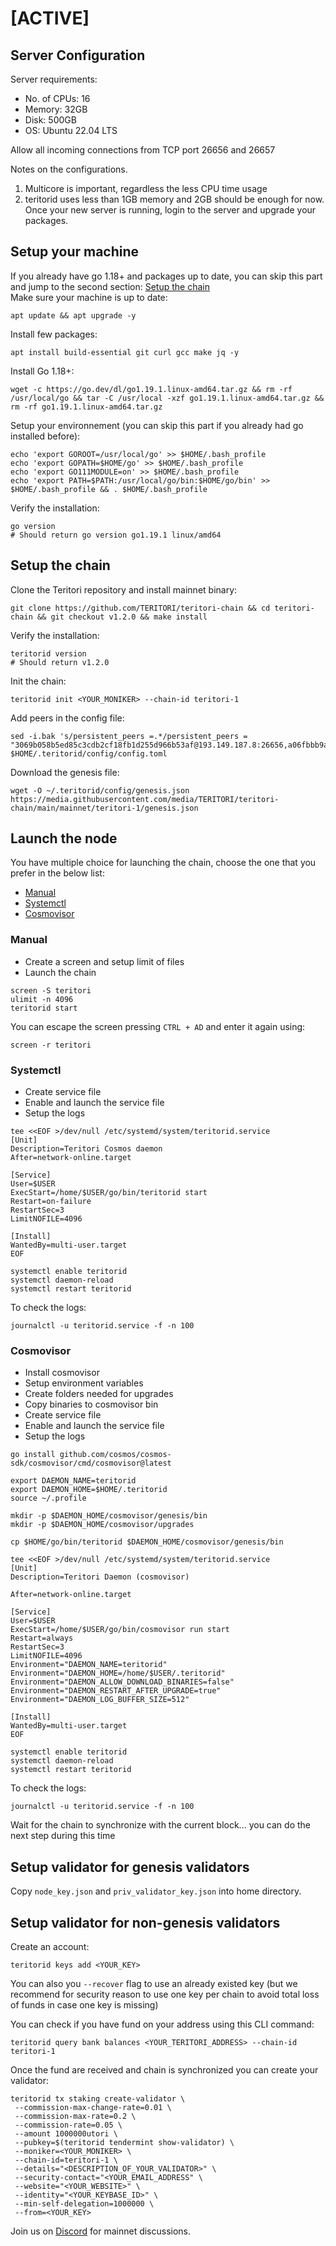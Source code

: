 # [ACTIVE]

## Server Configuration

Server requirements:

- No. of CPUs: 16
- Memory: 32GB
- Disk: 500GB
- OS: Ubuntu 22.04 LTS

Allow all incoming connections from TCP port 26656 and 26657

Notes on the configurations.

1. Multicore is important, regardless the less CPU time usage
2. teritorid uses less than 1GB memory and 2GB should be enough for now.
   Once your new server is running, login to the server and upgrade your packages.

## Setup your machine

If you already have go 1.18+ and packages up to date, you can skip this part and jump to the second section: [Setup the chain](#setup-the-chain)  
Make sure your machine is up to date:

```shell
apt update && apt upgrade -y
```

Install few packages:

```shell
apt install build-essential git curl gcc make jq -y
```

Install Go 1.18+:

```shell
wget -c https://go.dev/dl/go1.19.1.linux-amd64.tar.gz && rm -rf /usr/local/go && tar -C /usr/local -xzf go1.19.1.linux-amd64.tar.gz && rm -rf go1.19.1.linux-amd64.tar.gz
```

Setup your environnement (you can skip this part if you already had go installed before):

```shell
echo 'export GOROOT=/usr/local/go' >> $HOME/.bash_profile
echo 'export GOPATH=$HOME/go' >> $HOME/.bash_profile
echo 'export GO111MODULE=on' >> $HOME/.bash_profile
echo 'export PATH=$PATH:/usr/local/go/bin:$HOME/go/bin' >> $HOME/.bash_profile && . $HOME/.bash_profile
```

Verify the installation:

```shell
go version
# Should return go version go1.19.1 linux/amd64
```

## Setup the chain

Clone the Teritori repository and install mainnet binary:

```shell
git clone https://github.com/TERITORI/teritori-chain && cd teritori-chain && git checkout v1.2.0 && make install
```

Verify the installation:

```shell
teritorid version
# Should return v1.2.0
```

Init the chain:

```shell
teritorid init <YOUR_MONIKER> --chain-id teritori-1
```

Add peers in the config file:

```shell
sed -i.bak 's/persistent_peers =.*/persistent_peers = "3069b058b5ed85c3cdb2cf18fb1d255d966b53af@193.149.187.8:26656,a06fbbb9ace823ae28a696a91daa2d0644653c28@65.21.32.200:26756"/' $HOME/.teritorid/config/config.toml
```

Download the genesis file:

```shell
wget -O ~/.teritorid/config/genesis.json https://media.githubusercontent.com/media/TERITORI/teritori-chain/main/mainnet/teritori-1/genesis.json
```

## Launch the node

You have multiple choice for launching the chain, choose the one that you prefer in the below list:

- [Manual](https://github.com/TERITORI/teritori-chain/tree/main/mainnet/teritori-1#Manual)
- [Systemctl](https://github.com/TERITORI/teritori-chain/tree/main/mainnet/teritori-1#Systemctl)
- [Cosmovisor](https://github.com/TERITORI/teritori-chain/tree/main/mainnet/teritori-1#Cosmovisor)

### **Manual**

- Create a screen and setup limit of files
- Launch the chain

```shell
screen -S teritori
ulimit -n 4096
teritorid start
```

You can escape the screen pressing `CTRL + AD` and enter it again using:

```shell
screen -r teritori
```

### **Systemctl**

- Create service file
- Enable and launch the service file
- Setup the logs

```shell
tee <<EOF >/dev/null /etc/systemd/system/teritorid.service
[Unit]
Description=Teritori Cosmos daemon
After=network-online.target

[Service]
User=$USER
ExecStart=/home/$USER/go/bin/teritorid start
Restart=on-failure
RestartSec=3
LimitNOFILE=4096

[Install]
WantedBy=multi-user.target
EOF
```

```shell
systemctl enable teritorid
systemctl daemon-reload
systemctl restart teritorid
```

To check the logs:

```shell
journalctl -u teritorid.service -f -n 100
```

### **Cosmovisor**

- Install cosmovisor
- Setup environment variables
- Create folders needed for upgrades
- Copy binaries to cosmovisor bin
- Create service file
- Enable and launch the service file
- Setup the logs

```shell
go install github.com/cosmos/cosmos-sdk/cosmovisor/cmd/cosmovisor@latest
```

```shell
export DAEMON_NAME=teritorid
export DAEMON_HOME=$HOME/.teritorid
source ~/.profile
```

```shell
mkdir -p $DAEMON_HOME/cosmovisor/genesis/bin
mkdir -p $DAEMON_HOME/cosmovisor/upgrades
```

```shell
cp $HOME/go/bin/teritorid $DAEMON_HOME/cosmovisor/genesis/bin
```

```shell
tee <<EOF >/dev/null /etc/systemd/system/teritorid.service
[Unit]
Description=Teritori Daemon (cosmovisor)

After=network-online.target

[Service]
User=$USER
ExecStart=/home/$USER/go/bin/cosmovisor run start
Restart=always
RestartSec=3
LimitNOFILE=4096
Environment="DAEMON_NAME=teritorid"
Environment="DAEMON_HOME=/home/$USER/.teritorid"
Environment="DAEMON_ALLOW_DOWNLOAD_BINARIES=false"
Environment="DAEMON_RESTART_AFTER_UPGRADE=true"
Environment="DAEMON_LOG_BUFFER_SIZE=512"

[Install]
WantedBy=multi-user.target
EOF
```

```shell
systemctl enable teritorid
systemctl daemon-reload
systemctl restart teritorid
```

To check the logs:

```shell
journalctl -u teritorid.service -f -n 100
```

Wait for the chain to synchronize with the current block... you can do the next step during this time

## Setup validator for genesis validators

Copy `node_key.json` and `priv_validator_key.json` into home directory.

## Setup validator for non-genesis validators

Create an account:

```shell
teritorid keys add <YOUR_KEY>
```

You can also you `--recover` flag to use an already existed key (but we recommend for security reason to use one key per chain to avoid total loss of funds in case one key is missing)

You can check if you have fund on your address using this CLI command:

```shell
teritorid query bank balances <YOUR_TERITORI_ADDRESS> --chain-id teritori-1
```

Once the fund are received and chain is synchronized you can create your validator:

```shell
teritorid tx staking create-validator \
 --commission-max-change-rate=0.01 \
 --commission-max-rate=0.2 \
 --commission-rate=0.05 \
 --amount 1000000utori \
 --pubkey=$(teritorid tendermint show-validator) \
 --moniker=<YOUR_MONIKER> \
 --chain-id=teritori-1 \
 --details="<DESCRIPTION_OF_YOUR_VALIDATOR>" \
 --security-contact="<YOUR_EMAIL_ADDRESS" \
 --website="<YOUR_WEBSITE>" \
 --identity="<YOUR_KEYBASE_ID>" \
 --min-self-delegation=1000000 \
 --from=<YOUR_KEY>
```

Join us on [Discord](https://discord.gg/teritori) for mainnet discussions.
